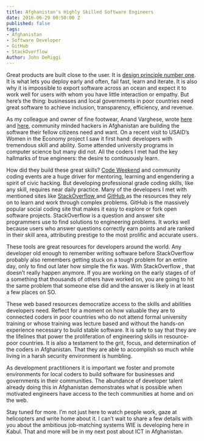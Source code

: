 ```yaml
---
title: Afghanistan's Highly Skilled Software Engineers
date: 2016-06-29 00:50:00 Z
published: false
tags:
- Afghanistan
- Software Developer
- GitHub
- StackOverflow
Author: John DeRiggi
---
```


Great products are built close to the user. It is [design principle number one](http://digitalprinciples.org/design-with-the-user/). It is what lets you deploy early and often, fail fast, learn and iterate. It is also why it is impossible to export software across an ocean and expect it to work well for users with whom you have little interaction or empathy. But here’s the thing: businesses and local governments in poor countries need great software to achieve inclusion, transparency, efficiency, and revenue. 

As my colleague and owner of fine footwear, Anand Varghese, wrote [here ](http://dai-global-digital.com/code-weekend-afghanistan-update-locally-developed-apps-to-fight-street-harassment.html)and [here](http://dai-global-digital.com/sowing-the-seeds-of-a-tech-for-social-good-ecosystem-in-afghanistan.html), community minded hackers in Afghanistan are building the software their fellow citizens need and want. On a recent visit to USAID’s Women in the Economy project I saw it first hand: developers with tremendous skill and ability. Some attended university programs in computer science but many did not. All the coders I met had the key hallmarks of true engineers: the desire to continuously learn.
 
How did they build these great skills? [Code Weekend](http://codeweekend.af/) and community coding events are a huge driver for mentoring, learning and engendering a spirit of civic hacking. But developing professional grade coding skills, like any skill, requires near daily practice. Many of the developers I met with mentioned sites like [StackOverflow ](http://stackoverflow.com/)and [GitHub ](https://github.com/)as the resources they rely on to learn and work through complex problems. GitHub is the massively popular social coding site that makes it easy to explore or fork open software projects. StackOverflow is a question and answer site programmers use to find solutions to engineering problems. It works well because users who answer questions correctly earn points and are ranked in their skill area, attributing prestige to the most prolific and accurate users.

These tools are great resources for developers around the world. Any developer old enough to remember writing software before StackOverflow probably also remembers getting stuck on a tough problem for an entire day, only to find out later how simple the fix was. With StackOverflow , that doesn’t really happen anymore. If you are working on the early stages of of a something that thousands of others have worked on, you are going to hit the same problem that someone else did and the answer is likely in at least a few places on SO.

These web based resources democratize access to the skills and abilities developers need. Reflect for a moment on how valuable they are to connected coders in poor countries who do not attend formal university training or whose training was lecture based and without the hands-on experience necessary to build stable software. It is safe to say that they are the lifelines that power the proliferation of engineering skills in resource-poor countries. It is also a testament to the grit, focus, and determination of the coders in Afghanistan. That they are able to accomplish so much while living in a harsh security environment is humbling.

As development practitioners it is important we foster and promote environments for local coders to build software for businesses and governments in their communities. The abundance of developer talent already doing this in Afghanistan demonstrates what is possible when motivated engineers have access to the tech communities at home and on the web.

Stay tuned for more. I’m not just here to watch people work, gaze at helicopters and write home about it. I can’t wait to share a few details with you about the ambitious job-matching systems WIE is developing here in Kabul. That and more will be in my next post about ICT in Afghanistan.